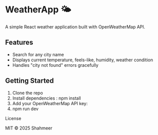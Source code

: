 # WeatherApp 🌤️

A simple React weather application built with OpenWeatherMap API.

## Features

- Search for any city name
- Displays current temperature, feels-like, humidity, weather condition
- Handles "city not found" errors gracefully

## Getting Started

1. Clone the repo
2. Install dependencies : npm install
3. Add your OpenWeatherMap API key:  
4. npm run dev

License

MIT © 2025 Shahmeer